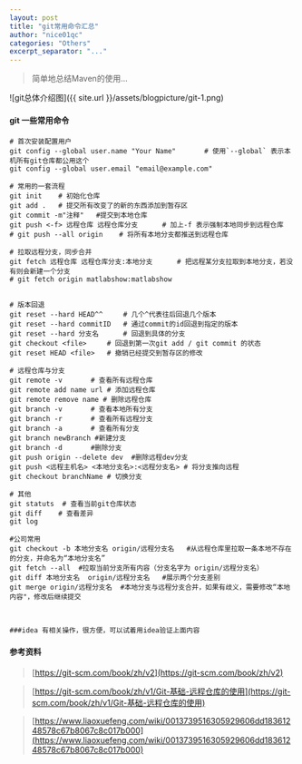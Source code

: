 ```yaml
---
layout: post
title: "git常用命令汇总"
author: "nice01qc"
categories: "Others"
excerpt_separator: "..."
---
```


> 简单地总结Maven的使用...

![git总体介绍图]({{ site.url }}/assets/blogpicture/git-1.png)

#### git 一些常用命令

```shell
# 首次安装配置用户
git config --global user.name "Your Name"		# 使用`--global` 表示本机所有git仓库都公用这个
git config --global user.email "email@example.com"

# 常用的一套流程
git init	# 初始化仓库 
git add . 	# 提交所有改变了的新的东西添加到暂存区
git commit -m"注释" 	#提交到本地仓库
git push <-f> 远程仓库 远程仓库分支      # 加上-f 表示强制本地同步到远程仓库
# git push --all origin    # 将所有本地分支都推送到远程仓库

# 拉取远程分支，同步合并
git fetch 远程仓库 远程仓库分支:本地分支 		# 把远程某分支拉取到本地分支，若没有则会新建一个分支
# git fetch origin matlabshow:matlabshow


# 版本回退
git reset --hard HEAD^^		# 几个^代表往后回退几个版本 
git reset --hard commitID	# 通过commit的id回退到指定的版本
git reset --hard 分支名      # 回退到具体的分支
git checkout <file>		# 回退到第一次git add / git commit 的状态
git reset HEAD <file> 	# 撤销已经提交到暂存区的修改

# 远程仓库与分支
git remote -v 		# 查看所有远程仓库
git remote add name url	# 添加远程仓库
git remote remove name # 删除远程仓库
git branch -v		# 查看本地所有分支
git branch -r 		# 查看所有远程分支
git branch -a 		# 查看所有分支
git branch newBranch #新建分支
git branch -d 		#删除分支
git push origin --delete dev  #删除远程dev分支
git push <远程主机名> <本地分支名>:<远程分支名> # 将分支推向远程
git checkout branchName # 切换分支

# 其他
git statuts  # 查看当前git仓库状态
git diff 	# 查看差异
git log

#公司常用
git checkout -b 本地分支名 origin/远程分支名   #从远程仓库里拉取一条本地不存在的分支，并命名为“本地分支名”
git fetch --all  #拉取当前分支所有内容（分支名字为 origin/远程分支名）
git diff 本地分支名  origin/远程分支名   #展示两个分支差别
git merge origin/远程分支名  #本地分支与远程分支合并，如果有歧义，需要修改“本地内容"，修改后继续提交



###idea 有相关操作，很方便，可以试着用idea验证上面内容
```



#### 参考资料

> [https://git-scm.com/book/zh/v2](https://git-scm.com/book/zh/v2)

> [https://git-scm.com/book/zh/v1/Git-基础-远程仓库的使用](https://git-scm.com/book/zh/v1/Git-基础-远程仓库的使用)

> [https://www.liaoxuefeng.com/wiki/0013739516305929606dd18361248578c67b8067c8c017b000](https://www.liaoxuefeng.com/wiki/0013739516305929606dd18361248578c67b8067c8c017b000)
>































